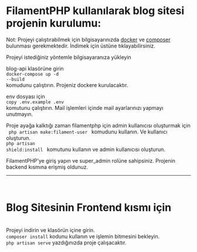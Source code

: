 <h1>FilamentPHP kullanılarak blog sitesi projenin kurulumu:</h1>
Not: Projeyi çalıştırabilmek için bilgisayarınızda <a href="https://www.docker.com/products/docker-desktop/">docker</a> ve <a href="https://getcomposer.org/">composer</a> bulunması gerekmektedir. İndimek için üstüne tıklayabilirsiniz. <br>

Projeyi istediğiniz yöntemle bilgisayaranıza yükleyin

blog-api klasörüne girin <br>
<code>docker-compose up -d --build</code> <br>
komudunu çalıştırın. Projeniz dockere kurulacaktır.

env dosyası için <br> <code>copy .env.example .env</code> <br> komutunu çalıştırın. Mail işlemleri içinde mail ayarlarınızı yapmayı unutmayın.

Proje ayağa kalktığı zaman filamentphp için admin kullanıcısı oluşturmak için <br>
<code> php artisan make:filament-user </code>
komudunu kullanın. Ve kullanıcı oluşturun. <br>
<code>php artisan shield:install </code> komutunu kullanın ve admin kullanıcısı oluşturun.

FilamentPHP'ye giriş yapın ve super_admin rolüne sahipsiniz. Projenin backend kısmına erişmiş oldunuz.

<hr><br>
<h1>Blog Sitesinin Frontend kısmı için </h1><br>
Projeyi indirin ve klasörün içine girin. <br>
<code>composer install</code> kodunu kullanın ve işlemin bitmesini bekleyin. <br>
<code>php artisan serve</code> yazdığınızda proje çalışacaktır.

